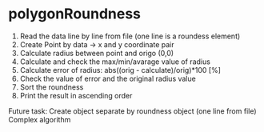 # polygonRoundness
1. Read the data line by line from file (one line is a roundess element)
2. Create Point by data -> x and y coordinate pair
3. Calculate radius between point and origo (0,0)
4. Calculate and check the max/min/avarage value of radius
5. Calculate error of radius: abs((orig - calculate)/orig)*100 [%]
6. Check the value of error and the original radius value
7. Sort the roundness
8. Print the result in ascending order

Future task:
Create object separate by roundness object (one line from file)
Complex algorithm